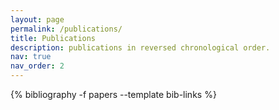 ```yaml
---
layout: page
permalink: /publications/
title: Publications
description: publications in reversed chronological order. 
nav: true
nav_order: 2
---
```

<!-- _pages/publications.md -->
<div class="publications">

{% bibliography -f papers --template bib-links %}

</div>
